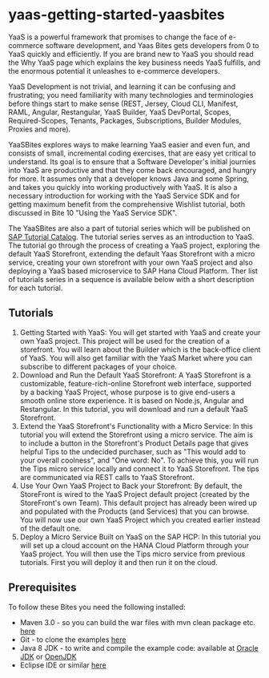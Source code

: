 # yaas-getting-started-yaasbites

YaaS is a powerful framework that promises to change the face of e-commerce software development, and Yaas Bites gets developers from 0 to YaaS quickly and efficiently. If you are brand new to YaaS you should read the Why YaaS page which explains the key business needs YaaS fulfills, and the enormous potential it unleashes to e-commerce developers.

YaaS Development is not trivial, and learning it can be confusing and frustrating; you need familiarity with many technologies and terminologies before things start to make sense (REST, Jersey, Cloud CLI, Manifest, RAML, Angular, Restangular, YaaS Builder, YaaS DevPortal, Scopes, Required-Scopes, Tenants, Packages, Subscriptions, Builder Modules, Proxies and more). 

YaaSBites explores ways to make learning YaaS easier and even fun, and consists of small, incremental coding exercises, that are easy yet critical to understand. Its goal is to ensure that a Software Developer's initial journies into YaaS are productive and that they come back encouraged, and hungry for more. It assumes only that a developer knows Java and some Spring, and takes you quickly into working productively with YaaS. It is also a necessary introduction for working with the YaaS Service SDK and for getting maximum benefit from the comprehensive Wishlist tutorial, both discussed in Bite 10 "Using the YaaS Service SDK".

The YaaSBites are also a part of tutorial series which will be published on [SAP Tutorial Catalog](http://go.sap.com/developer/tutorials.html). The tutorial series serves as an introduction to YaaS. The tutorial go through the process of creating a YaaS project, exploring the default YaaS Storefront, extending the default Yaas Storefront with a micro service, creating your own storefront with your own YaaS project and also deploying a YaaS based microservice to SAP Hana Cloud Platform. Ther list of tutorials series in a sequence is available below with a short description for each tutorial.


## Tutorials
1. Getting Started with YaaS: You will get started with YaaS and create your own YaaS project. This project will be used for the creation of a storefront. You will learn about the Builder which is the back-office client of YaaS. You will also get familiar with the YaaS Market where you can subscribe to different packages of your choice.
2. Download and Run the Default YaaS Storefront: A YaaS Storefront is a customizable, feature-rich-online Storefront web interface, supported by a backing YaaS Project, whose purpose is to give end-users a smooth online store experience. It is based on Node.js, Angular and Restangular. In this tutorial, you will download and run a default YaaS Storefront.    
3. Extend the YaaS Storefront's Functionality with a Micro Service: In this tutorial you will extend the Storefront using a micro service. The aim is to include a button in the Storefront's Product Details page that gives helpful Tips to the undecided purchaser, such as "This would add to your overall coolness", and "One word: No". To achieve this, you will run the Tips micro service locally and connect it to YaaS Storefront. The tips are communicated via REST calls to YaaS Storefront.
4. Use Your Own YaaS Project to Back your Storefront: By default, the StoreFront is wired to the YaaS Project default project (created by the StoreFront's own Team). This default project has already been wired up and populated with the Products (and Services) that you can browse. You will now use our own YaaS Project which you created earlier instead of the default one.
5. Deploy a Micro Service Built on YaaS on the SAP HCP: In this tutorial you will set up a cloud account on the HANA Cloud Platform through your YaaS project. You will then use the Tips micro service from previous tutorials. First you will deploy it and then run it on the cloud.

## Prerequisites
To follow these Bites you need the following installed:
- Maven 3.0 - so you can build the war files with mvn clean package etc. [here](https://maven.apache.org/index.html)
- Git - to clone the examples [here](https://git-scm.com/book/en/v2/Getting-Started-Installing-Git)
- Java 8 JDK - to write and compile the example code: available at [Oracle JDK](http://www.oracle.com/technetwork/java/javase/downloads/index.html) or [OpenJDK](http://openjdk.java.net/)
- Eclipse IDE or similar [here](https://eclipse.org/downloads/)
 
